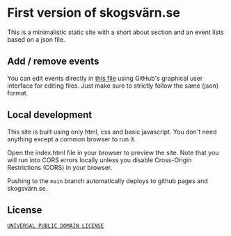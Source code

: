# First version of skogsvärn.se

This is a minimalistic static site with a short about section and an event lists based on a json file.

## Add / remove events

You can edit events directly in [this file](https://github.com/varnsida/hemsida-1/blob/main/data/events.json) using GitHub's graphical user interface for editing files. Just make sure to strictly follow the same (json) format.

## Local development

This site is built using only html, css and basic javascript. You don't need anything except a common browser to run it.

Open the index.html file in your browser to preview the site. Note that you will run into CORS errors locally unless you disable Cross-Origin Restrictions (CORS) in your browser.

Pushing to the `main` branch automatically deploys to github pages and skogsvärn.se.

## License

[`UNIVERSAL PUBLIC DOMAIN LICENSE`](LICENSE)

